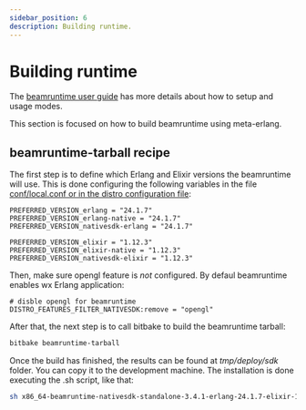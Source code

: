 ```yaml
---
sidebar_position: 6
description: Building runtime.
---
```


# Building runtime

The [beamruntime user guide](/beamruntime/intro) has more details about how to setup
and usage modes.

This section is focused on how to build beamruntime using meta-erlang.

## beamruntime-tarball recipe

The first step is to define which Erlang and Elixir versions the beamruntime will
use. This is done configuring the following variables in the file
[conf/local.conf or in the distro configuration file](https://docs.yoctoproject.org/ref-manual/terms.html?highlight=local%20conf#term-Configuration-File):

```
PREFERRED_VERSION_erlang = "24.1.7"
PREFERRED_VERSION_erlang-native = "24.1.7"
PREFERRED_VERSION_nativesdk-erlang = "24.1.7"

PREFERRED_VERSION_elixir = "1.12.3"
PREFERRED_VERSION_elixir-native = "1.12.3"
PREFERRED_VERSION_nativesdk-elixir = "1.12.3"
```

Then, make sure opengl feature is *not* configured. By defaul beamruntime enables wx
Erlang application:

```
# disble opengl for beamruntime
DISTRO_FEATURES_FILTER_NATIVESDK:remove = "opengl"
```

After that, the next step is to call bitbake to build the beamruntime tarball:

```bash
bitbake beamruntime-tarball
```

Once the build has finished, the results can be found at _tmp/deploy/sdk_
folder. You can copy it to the development machine. The installation is done
executing the .sh script, like that:

```bash
sh x86_64-beamruntime-nativesdk-standalone-3.4.1-erlang-24.1.7-elixir-1.12.3.sh
```
